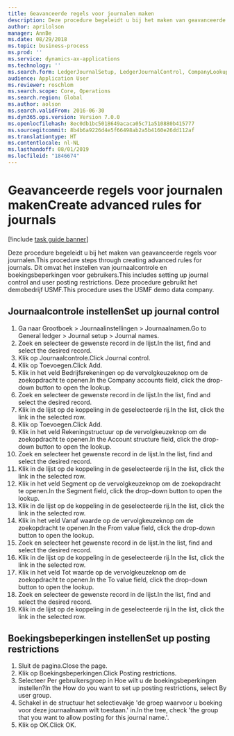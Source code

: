 ```yaml
---
title: Geavanceerde regels voor journalen maken
description: Deze procedure begeleidt u bij het maken van geavanceerde regels voor journalen.
author: aprilolson
manager: AnnBe
ms.date: 08/29/2018
ms.topic: business-process
ms.prod: ''
ms.service: dynamics-ax-applications
ms.technology: ''
ms.search.form: LedgerJournalSetup, LedgerJournalControl, CompanyLookup, LedgerJournalPostControl
audience: Application User
ms.reviewer: roschlom
ms.search.scope: Core, Operations
ms.search.region: Global
ms.author: aolson
ms.search.validFrom: 2016-06-30
ms.dyn365.ops.version: Version 7.0.0
ms.openlocfilehash: 8ec0db1bc5018649acaca05c71a510880b415777
ms.sourcegitcommit: 8b4b6a9226d4e5f66498ab2a5b4160e26dd112af
ms.translationtype: HT
ms.contentlocale: nl-NL
ms.lasthandoff: 08/01/2019
ms.locfileid: "1846674"
---
```

# <a name="create-advanced-rules-for-journals"></a><span data-ttu-id="db694-103">Geavanceerde regels voor journalen maken</span><span class="sxs-lookup"><span data-stu-id="db694-103">Create advanced rules for journals</span></span>

[!include [task guide banner](../../includes/task-guide-banner.md)]

<span data-ttu-id="db694-104">Deze procedure begeleidt u bij het maken van geavanceerde regels voor journalen.</span><span class="sxs-lookup"><span data-stu-id="db694-104">This procedure steps through creating advanced rules for journals.</span></span> <span data-ttu-id="db694-105">Dit omvat het instellen van journaalcontrole en boekingsbeperkingen voor gebruikers.</span><span class="sxs-lookup"><span data-stu-id="db694-105">This includes setting up journal control and user posting restrictions.</span></span> <span data-ttu-id="db694-106">Deze procedure gebruikt het demobedrijf USMF.</span><span class="sxs-lookup"><span data-stu-id="db694-106">This procedure uses the USMF demo data company.</span></span>


## <a name="set-up-journal-control"></a><span data-ttu-id="db694-107">Journaalcontrole instellen</span><span class="sxs-lookup"><span data-stu-id="db694-107">Set up journal control</span></span>
1. <span data-ttu-id="db694-108">Ga naar Grootboek > Journaalinstellingen > Journaalnamen.</span><span class="sxs-lookup"><span data-stu-id="db694-108">Go to General ledger > Journal setup > Journal names.</span></span>
2. <span data-ttu-id="db694-109">Zoek en selecteer de gewenste record in de lijst.</span><span class="sxs-lookup"><span data-stu-id="db694-109">In the list, find and select the desired record.</span></span>
3. <span data-ttu-id="db694-110">Klik op Journaalcontrole.</span><span class="sxs-lookup"><span data-stu-id="db694-110">Click Journal control.</span></span>
4. <span data-ttu-id="db694-111">Klik op Toevoegen.</span><span class="sxs-lookup"><span data-stu-id="db694-111">Click Add.</span></span>
5. <span data-ttu-id="db694-112">Klik in het veld Bedrijfsrekeningen op de vervolgkeuzeknop om de zoekopdracht te openen.</span><span class="sxs-lookup"><span data-stu-id="db694-112">In the Company accounts field, click the drop-down button to open the lookup.</span></span>
6. <span data-ttu-id="db694-113">Zoek en selecteer de gewenste record in de lijst.</span><span class="sxs-lookup"><span data-stu-id="db694-113">In the list, find and select the desired record.</span></span>
7. <span data-ttu-id="db694-114">Klik in de lijst op de koppeling in de geselecteerde rij.</span><span class="sxs-lookup"><span data-stu-id="db694-114">In the list, click the link in the selected row.</span></span>
8. <span data-ttu-id="db694-115">Klik op Toevoegen.</span><span class="sxs-lookup"><span data-stu-id="db694-115">Click Add.</span></span>
9. <span data-ttu-id="db694-116">Klik in het veld Rekeningstructuur op de vervolgkeuzeknop om de zoekopdracht te openen.</span><span class="sxs-lookup"><span data-stu-id="db694-116">In the Account structure field, click the drop-down button to open the lookup.</span></span>
10. <span data-ttu-id="db694-117">Zoek en selecteer het gewenste record in de lijst.</span><span class="sxs-lookup"><span data-stu-id="db694-117">In the list, find and select the desired record.</span></span>
11. <span data-ttu-id="db694-118">Klik in de lijst op de koppeling in de geselecteerde rij.</span><span class="sxs-lookup"><span data-stu-id="db694-118">In the list, click the link in the selected row.</span></span>
12. <span data-ttu-id="db694-119">Klik in het veld Segment op de vervolgkeuzeknop om de zoekopdracht te openen.</span><span class="sxs-lookup"><span data-stu-id="db694-119">In the Segment field, click the drop-down button to open the lookup.</span></span>
13. <span data-ttu-id="db694-120">Klik in de lijst op de koppeling in de geselecteerde rij.</span><span class="sxs-lookup"><span data-stu-id="db694-120">In the list, click the link in the selected row.</span></span>
14. <span data-ttu-id="db694-121">Klik in het veld Vanaf waarde op de vervolgkeuzeknop om de zoekopdracht te openen.</span><span class="sxs-lookup"><span data-stu-id="db694-121">In the From value field, click the drop-down button to open the lookup.</span></span>
15. <span data-ttu-id="db694-122">Zoek en selecteer het gewenste record in de lijst.</span><span class="sxs-lookup"><span data-stu-id="db694-122">In the list, find and select the desired record.</span></span>
16. <span data-ttu-id="db694-123">Klik in de lijst op de koppeling in de geselecteerde rij.</span><span class="sxs-lookup"><span data-stu-id="db694-123">In the list, click the link in the selected row.</span></span>
17. <span data-ttu-id="db694-124">Klik in het veld Tot waarde op de vervolgkeuzeknop om de zoekopdracht te openen.</span><span class="sxs-lookup"><span data-stu-id="db694-124">In the To value field, click the drop-down button to open the lookup.</span></span>
18. <span data-ttu-id="db694-125">Zoek en selecteer de gewenste record in de lijst.</span><span class="sxs-lookup"><span data-stu-id="db694-125">In the list, find and select the desired record.</span></span>
19. <span data-ttu-id="db694-126">Klik in de lijst op de koppeling in de geselecteerde rij.</span><span class="sxs-lookup"><span data-stu-id="db694-126">In the list, click the link in the selected row.</span></span>

## <a name="set-up-posting-restrictions"></a><span data-ttu-id="db694-127">Boekingsbeperkingen instellen</span><span class="sxs-lookup"><span data-stu-id="db694-127">Set up posting restrictions</span></span>
1. <span data-ttu-id="db694-128">Sluit de pagina.</span><span class="sxs-lookup"><span data-stu-id="db694-128">Close the page.</span></span>
2. <span data-ttu-id="db694-129">Klik op Boekingsbeperkingen.</span><span class="sxs-lookup"><span data-stu-id="db694-129">Click Posting restrictions.</span></span>
3. <span data-ttu-id="db694-130">Selecteer Per gebruikersgroep in Hoe wilt u de boekingsbeperkingen instellen?</span><span class="sxs-lookup"><span data-stu-id="db694-130">In the How do you want to set up posting restrictions, select By user group.</span></span>
4. <span data-ttu-id="db694-131">Schakel in de structuur het selectievakje 'de groep waarvoor u boeking voor deze journaalnaam wilt toestaan.' in.</span><span class="sxs-lookup"><span data-stu-id="db694-131">In the tree, check 'the group that you want to allow posting for this journal name.'.</span></span>
5. <span data-ttu-id="db694-132">Klik op OK.</span><span class="sxs-lookup"><span data-stu-id="db694-132">Click OK.</span></span>

